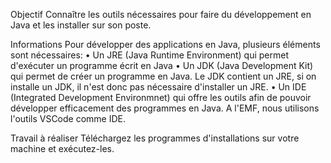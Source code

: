 Objectif
Connaître les outils nécessaires pour faire du développement en Java et les installer sur son poste.

Informations
Pour développer des applications en Java, plusieurs éléments sont nécessaires:
•	Un JRE (Java Runtime Environment) qui permet d'exécuter un programme écrit en Java
•	Un JDK (Java Development Kit) qui permet de créer un programme en Java. Le JDK contient un JRE, si on installe un JDK, il n'est donc pas nécessaire d'installer un JRE.
•	Un IDE (Integrated Development Environmnet) qui offre les outils afin de pouvoir développer efficacement des programmes en Java. A l'EMF, nous utilisons l'outils VSCode comme IDE.

Travail à réaliser
Téléchargez les programmes d'installations sur votre machine et exécutez-les. 
